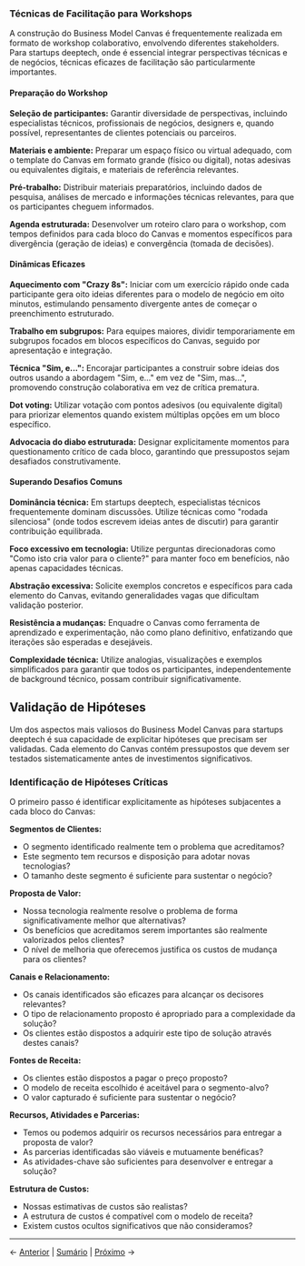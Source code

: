 ### Técnicas de Facilitação para Workshops

A construção do Business Model Canvas é frequentemente realizada em formato de workshop colaborativo, envolvendo diferentes stakeholders. Para startups deeptech, onde é essencial integrar perspectivas técnicas e de negócios, técnicas eficazes de facilitação são particularmente importantes.

#### Preparação do Workshop

**Seleção de participantes:** Garantir diversidade de perspectivas, incluindo especialistas técnicos, profissionais de negócios, designers e, quando possível, representantes de clientes potenciais ou parceiros.

**Materiais e ambiente:** Preparar um espaço físico ou virtual adequado, com o template do Canvas em formato grande (físico ou digital), notas adesivas ou equivalentes digitais, e materiais de referência relevantes.

**Pré-trabalho:** Distribuir materiais preparatórios, incluindo dados de pesquisa, análises de mercado e informações técnicas relevantes, para que os participantes cheguem informados.

**Agenda estruturada:** Desenvolver um roteiro claro para o workshop, com tempos definidos para cada bloco do Canvas e momentos específicos para divergência (geração de ideias) e convergência (tomada de decisões).

#### Dinâmicas Eficazes

**Aquecimento com "Crazy 8s":** Iniciar com um exercício rápido onde cada participante gera oito ideias diferentes para o modelo de negócio em oito minutos, estimulando pensamento divergente antes de começar o preenchimento estruturado.

**Trabalho em subgrupos:** Para equipes maiores, dividir temporariamente em subgrupos focados em blocos específicos do Canvas, seguido por apresentação e integração.

**Técnica "Sim, e...":** Encorajar participantes a construir sobre ideias dos outros usando a abordagem "Sim, e..." em vez de "Sim, mas...", promovendo construção colaborativa em vez de crítica prematura.

**Dot voting:** Utilizar votação com pontos adesivos (ou equivalente digital) para priorizar elementos quando existem múltiplas opções em um bloco específico.

**Advocacia do diabo estruturada:** Designar explicitamente momentos para questionamento crítico de cada bloco, garantindo que pressupostos sejam desafiados construtivamente.

#### Superando Desafios Comuns

**Dominância técnica:** Em startups deeptech, especialistas técnicos frequentemente dominam discussões. Utilize técnicas como "rodada silenciosa" (onde todos escrevem ideias antes de discutir) para garantir contribuição equilibrada.

**Foco excessivo em tecnologia:** Utilize perguntas direcionadoras como "Como isto cria valor para o cliente?" para manter foco em benefícios, não apenas capacidades técnicas.

**Abstração excessiva:** Solicite exemplos concretos e específicos para cada elemento do Canvas, evitando generalidades vagas que dificultam validação posterior.

**Resistência a mudanças:** Enquadre o Canvas como ferramenta de aprendizado e experimentação, não como plano definitivo, enfatizando que iterações são esperadas e desejáveis.

**Complexidade técnica:** Utilize analogias, visualizações e exemplos simplificados para garantir que todos os participantes, independentemente de background técnico, possam contribuir significativamente.

## Validação de Hipóteses

Um dos aspectos mais valiosos do Business Model Canvas para startups deeptech é sua capacidade de explicitar hipóteses que precisam ser validadas. Cada elemento do Canvas contém pressupostos que devem ser testados sistematicamente antes de investimentos significativos.

### Identificação de Hipóteses Críticas

O primeiro passo é identificar explicitamente as hipóteses subjacentes a cada bloco do Canvas:

**Segmentos de Clientes:**
- O segmento identificado realmente tem o problema que acreditamos?
- Este segmento tem recursos e disposição para adotar novas tecnologias?
- O tamanho deste segmento é suficiente para sustentar o negócio?

**Proposta de Valor:**
- Nossa tecnologia realmente resolve o problema de forma significativamente melhor que alternativas?
- Os benefícios que acreditamos serem importantes são realmente valorizados pelos clientes?
- O nível de melhoria que oferecemos justifica os custos de mudança para os clientes?

**Canais e Relacionamento:**
- Os canais identificados são eficazes para alcançar os decisores relevantes?
- O tipo de relacionamento proposto é apropriado para a complexidade da solução?
- Os clientes estão dispostos a adquirir este tipo de solução através destes canais?

**Fontes de Receita:**
- Os clientes estão dispostos a pagar o preço proposto?
- O modelo de receita escolhido é aceitável para o segmento-alvo?
- O valor capturado é suficiente para sustentar o negócio?

**Recursos, Atividades e Parcerias:**
- Temos ou podemos adquirir os recursos necessários para entregar a proposta de valor?
- As parcerias identificadas são viáveis e mutuamente benéficas?
- As atividades-chave são suficientes para desenvolver e entregar a solução?

**Estrutura de Custos:**
- Nossas estimativas de custos são realistas?
- A estrutura de custos é compatível com o modelo de receita?
- Existem custos ocultos significativos que não consideramos?

---

← [Anterior](./2.2.1_construcao_bmc_parte2.md) | [Sumário](../../sumario.md) | [Próximo](./2.2.1_construcao_bmc_parte4.md) →
